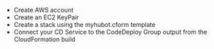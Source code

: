 * Create AWS account
* Create an EC2 KeyPair
* Create a stack using the myhubot.cform template
* Connect your CD Service to the CodeDeploy Group output from the CloudFormation build